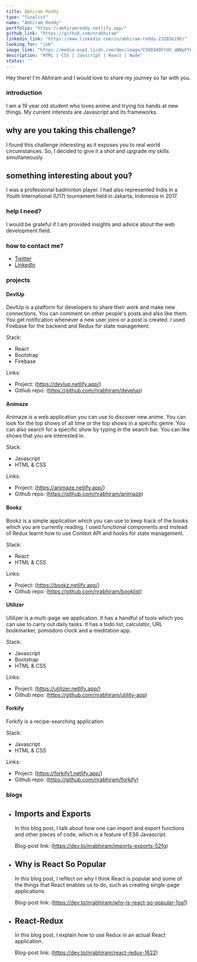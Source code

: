```yaml
---
title: Abhiram Reddy
type: "finalist"
name: "Abhiram Reddy"
portfolio: "https://abhiramreddy.netlify.app/"
github_link: "https://github.com/nrabhiram"
linkedin_link: "https://www.linkedin.com/in/abhiram-reddy-23285b196/"
looking_for: "job"
image_link: "https://media-exp1.licdn.com/dms/image/C5603AQFYdU_qNBpPYQ/profile-displayphoto-shrink_200_200/0?e=1598486400&v=beta&t=Wl5ltoM1oIVNo4rIPWwbW_qHeZ1gvW0crsSMrPKN228"
description: "HTML | CSS | Javscript | React | Node"
status: ''
---
```


Hey there! I'm Abhiram and I would love to share my journey so far with you.

### introduction

I am a 19 year old student who loves anime and trying his hands at new things. My current interests are Javascript and its frameworks.

## why are you taking this challenge?

I found this challenge interesting as it exposes you to real world circumstances. So, I decided to give it a shot and upgrade my skills simultaneously.

## something interesting about you?

I was a professional badminton player. I had also represented India in a Youth International (U17) tournament held in Jakarta, Indonesia in 2017.

### help I need?

I would be grateful if I am provided insights and advice about the web development field.

### how to contact me?

- [Twitter](https://twitter.com/nrabhiram)
- [LinkedIn](https://www.linkedin.com/in/abhiram-reddy-23285b196/)

### projects
#### DevlUp

DevlUp is a platform for developers to share their work and make new connections. You can comment on other people's posts and also like them. You get notification whenever a new user joins or a post is created. I used Firebase for the backend and Redux for state management.

Stack:
* React
* Bootstrap
* Firebase

Links:
* Project: (https://devlup.netlify.app/)
* Github repo: (https://github.com/nrabhiram/develup)

#### Animaze

Animaze is a web application you can use to discover new anime. You can look for the top shows of all time or the top shows in a specific genre. You can also search for a specific show by typing in the search bar. You can like shows that you are interested in.

Stack:
* Javascript
* HTML & CSS

Links:
* Project: (https://animaze.netlify.app/)
* Github repo: (https://github.com/nrabhiram/animaze)

#### Bookz

Bookz is a simple application which you can use to keep track of the books which you are currently reading. I used functional components and instead of Redux learnt how to use Context API and hooks for state management.

Stack:
* React
* HTML & CSS

Links:
* Project: (https://bookz.netlify.app/)
* Github repo: (https://github.com/nrabhiram/booklist)

#### Utilizer

Utilizer is a multi-page we application. It has a handful of tools which you can use to carry out daily tasks. It has a todo list, calculator, URL bookmarker, pomodoro clock and a meditation app.

Stack:
* Javascript
* Bootstrap
* HTML & CSS

Links:
* Project: (https://utilizer.netlify.app/)
* Github repo: (https://github.com/nrabhiram/utility-app)

#### Forkify

Forkify is a recipe-searching application

Stack:
* Javascript
* HTML & CSS

Links:
* Project: (https://forkify1.netlify.app/)
* Github repo: (https://github.com/nrabhiram/forkify)

### blogs

- ## Imports and Exports

    In this blog post, I talk about how one can import and export functions and other pieces of code, which is a feature of ES6 Javascript.

    Blog-post link: (https://dev.to/nrabhiram/imports-exports-52fg)

- ## Why is React So Popular

    In this blog post, I reflect on why I think React is popular and some of the things that React enables us to do, such as creating single-page applications.

    Blog-post link: (https://dev.to/nrabhiram/why-is-react-so-popular-1oa1)

- ## React-Redux

    In this blog post, I explain how to use Redux in an actual React application.

    Blog-post link: (https://dev.to/nrabhiram/react-redux-1622)


